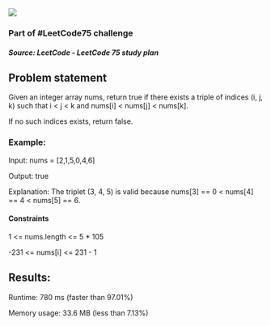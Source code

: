 <img src='https://img.shields.io/badge/Difficulty-Easy-green'>

<h3>Part of #LeetCode75 challenge</h3>

<h5>Source: LeetCode - LeetCode 75 study plan</h5>

<h2>Problem statement</h2>

Given an integer array nums, return true if there exists a triple of indices (i, j, k) such that i < j < k and nums[i] < nums[j] < nums[k].

If no such indices exists, return false.

<h3>Example:</h3>

Input: nums = [2,1,5,0,4,6]

Output: true

Explanation: The triplet (3, 4, 5) is valid because nums[3] == 0 < nums[4] == 4 < nums[5] == 6.

<h4>Constraints</h4>

1 <= nums.length <= 5 * 105

-231 <= nums[i] <= 231 - 1

<h2>Results:</h2>

<p>Runtime: 780 ms (faster than 97.01%)</p>
Memory usage: 33.6 MB (less than 7.13%)